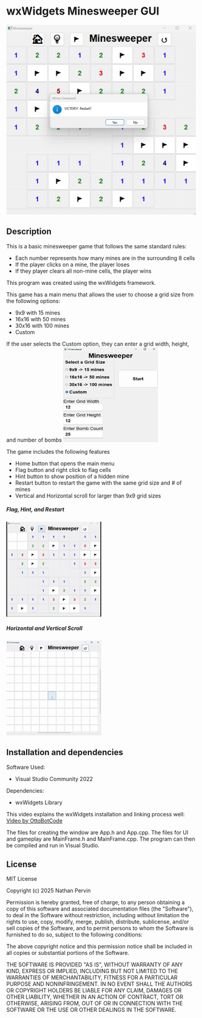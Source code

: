 # __wxWidgets Minesweeper GUI__
<img src="https://github.com/NathanPervin/wxWidgets-Minesweeper-GUI/blob/master/9x9img2.jpg" alt="Alt Text" width="500" height="500">

## Description
This is a basic minesweeper game that follows the same standard rules:
- Each number represents how many mines are in the surrounding 8 cells
- If the player clicks on a mine, the player loses
- If they player clears all non-mine cells, the player wins 

This program was created using the wxWidgets framework. 

This game has a main menu that allows the user to choose a grid size from the following options:
- 9x9 with 15 mines
- 16x16 with 50 mines
- 30x16 with 100 mines
- Custom

If the user selects the Custom option, they can enter a grid width, height, and number of bombs
<img src="https://github.com/NathanPervin/wxWidgets-Minesweeper-GUI/blob/master/minesweeperMainMenuCustom.jpg" alt="Alt Text" width="250" height="250">

The game includes the following features
- Home button that opens the main menu
- Flag button and right click to flag cells
- Hint button to show position of a hidden mine
- Restart button to restart the game with the same grid size and # of mines
- Vertical and Horizontal scroll for larger than 9x9 grid sizes

##### Flag, Hint, and Restart
<img src="https://github.com/NathanPervin/wxWidgets-Minesweeper-GUI/blob/master/minesweeperDemo.gif" alt="Alt Text" width="250" height="250">

##### Horizontal and Vertical Scroll
<img src="https://github.com/NathanPervin/wxWidgets-Minesweeper-GUI/blob/master/30x16GIF.gif" alt="Alt Text" width="250" height="250">

## Installation and dependencies 
Software Used:
- Visual Studio Community 2022

Dependencies:
- wxWidgets Library

This video explains the wxWidgets installation and linking process well:
[Video by OttoBotCode](https://youtu.be/ONYW3hBbk-8?si=DCXSBozoQEiIZvvM)

The files for creating the window are App.h and App.cpp. The files for UI and gameplay are MainFrame.h and MainFrame.cpp.
The program can then be compiled and run in Visual Studio.

## License

MIT License

Copyright (c) 2025 Nathan Pervin

Permission is hereby granted, free of charge, to any person obtaining a copy
of this software and associated documentation files (the "Software"), to deal
in the Software without restriction, including without limitation the rights
to use, copy, modify, merge, publish, distribute, sublicense, and/or sell
copies of the Software, and to permit persons to whom the Software is
furnished to do so, subject to the following conditions:

The above copyright notice and this permission notice shall be included in all
copies or substantial portions of the Software.

THE SOFTWARE IS PROVIDED "AS IS", WITHOUT WARRANTY OF ANY KIND, EXPRESS OR
IMPLIED, INCLUDING BUT NOT LIMITED TO THE WARRANTIES OF MERCHANTABILITY,
FITNESS FOR A PARTICULAR PURPOSE AND NONINFRINGEMENT. IN NO EVENT SHALL THE
AUTHORS OR COPYRIGHT HOLDERS BE LIABLE FOR ANY CLAIM, DAMAGES OR OTHER
LIABILITY, WHETHER IN AN ACTION OF CONTRACT, TORT OR OTHERWISE, ARISING FROM,
OUT OF OR IN CONNECTION WITH THE SOFTWARE OR THE USE OR OTHER DEALINGS IN THE
SOFTWARE.

